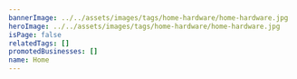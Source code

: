 ```yaml
---
bannerImage: ../../assets/images/tags/home-hardware/home-hardware.jpg
heroImage: ../../assets/images/tags/home-hardware/home-hardware.jpg
isPage: false
relatedTags: []
promotedBusinesses: []
name: Home
---
```

